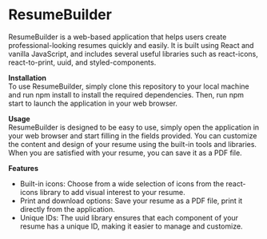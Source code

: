 <h1>ResumeBuilder</h1>
ResumeBuilder is a web-based application that helps users create professional-looking resumes quickly and easily. It is built using React and vanilla JavaScript, and includes several useful libraries such as react-icons, react-to-print, uuid, and styled-components.

<b>Installation</b>
<br />
To use ResumeBuilder, simply clone this repository to your local machine and run npm install to install the required dependencies. Then, run npm start to launch the application in your web browser.

<b>Usage</b>
<br />
ResumeBuilder is designed to be easy to use, simply open the application in your web browser and start filling in the fields provided. You can customize the content and design of your resume using the built-in tools and libraries.
When you are satisfied with your resume, you can save it as a PDF file.

<b>Features</b>
<br />
<ul>
  <li>Built-in icons: Choose from a wide selection of icons from the react-icons library to add visual interest to your resume.</li>
  <li>Print and download options: Save your resume as a PDF file, print it directly from the application.</li>
  <li>Unique IDs: The uuid library ensures that each component of your resume has a unique ID, making it easier to manage and customize.</li>
</ul>

